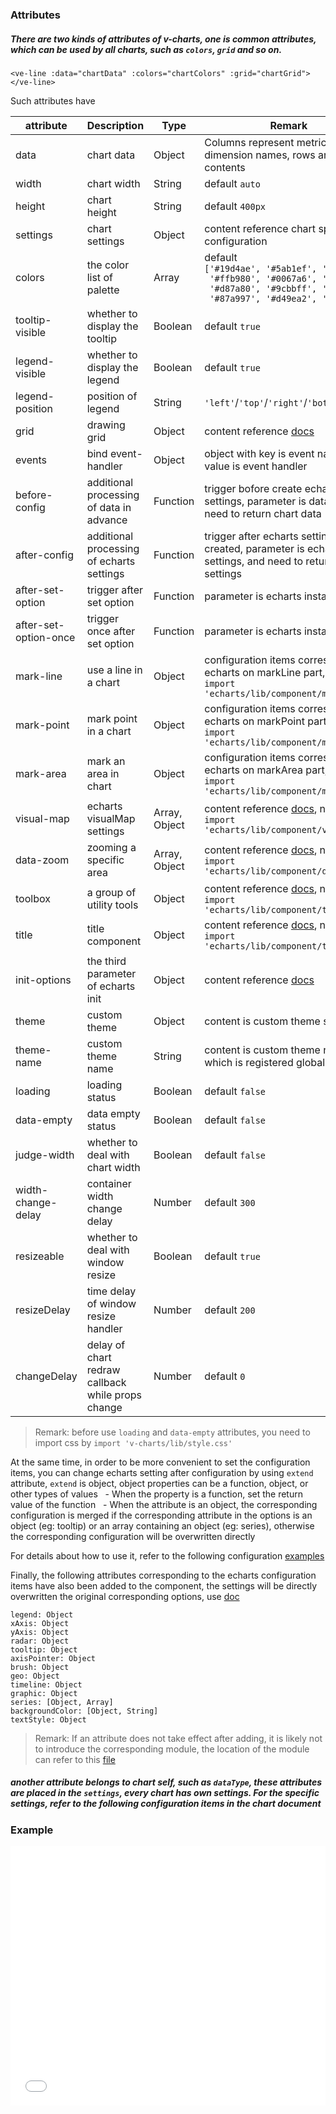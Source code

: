 ### Attributes

##### There are two kinds of attributes of v-charts, one is common attributes, which can be used by all charts, such as `colors`, `grid` and so on.

`<ve-line :data="chartData" :colors="chartColors" :grid="chartGrid"></ve-line>`

Such attributes have

| attribute | Description | Type | Remark |
| --- | --- | --- | --- |
| data | chart data | Object | Columns represent metrics and dimension names, rows are data contents |
| width | chart width | String | default `auto` |
| height | chart height | String | default `400px` |
| settings | chart settings | Object | content reference chart specific configuration |
| colors | the color list of palette | Array | default <br>`['#19d4ae', '#5ab1ef', '#fa6e86',`<br>` '#ffb980', '#0067a6', '#c4b4e4',`<br>` '#d87a80', '#9cbbff', '#d9d0c7',`<br>` '#87a997', '#d49ea2', '#5b4947']` |
| tooltip-visible | whether to display the tooltip | Boolean | default `true` |
| legend-visible | whether to display the legend | Boolean | default `true` |
| legend-position | position of legend | String | `'left'`/`'top'`/`'right'`/`'bottom'` |
| grid | drawing grid | Object | content reference [docs](https://ecomfe.github.io/echarts-doc/public/en/option.html#grid) |
| events | bind event-handler | Object | object with key is event name and value is event handler  |
| before-config | additional processing of data in advance | Function | trigger bofore create echarts settings, parameter is data, and need to return chart data |
| after-config | additional processing of echarts settings | Function | trigger after echarts settings created, parameter is echarts settings, and need to return echarts settings |
| after-set-option | trigger after set option | Function | parameter is echarts instance |
| after-set-option-once | trigger once after set option | Function | parameter is echarts instance |
| mark-line | use a line in a chart | Object | configuration items correspond to echarts on markLine part, neet to <br>`import 'echarts/lib/component/markLine'` |
| mark-point | mark point in a chart | Object | configuration items correspond to echarts on markPoint part, neet to `import 'echarts/lib/component/markPoint'` |
| mark-area | mark an area in chart | Object | configuration items correspond to echarts on markArea part, neet to `import 'echarts/lib/component/markAreae'` |
| visual-map | echarts visualMap settings | Array, Object | content reference [docs](https://ecomfe.github.io/echarts-doc/public/en/option.html#visualMap), neet to `import 'echarts/lib/component/visualMap'` |
| data-zoom | zooming a specific area | Array, Object | content reference [docs](https://ecomfe.github.io/echarts-doc/public/en/option.html#dataZoom), neet to `import 'echarts/lib/component/dataZoom'` |
| toolbox | a group of utility tools | Object | content reference [docs](https://ecomfe.github.io/echarts-doc/public/en/option.html#toolbox), neet to `import 'echarts/lib/component/toolbox'` |
| title | title component | Object | content reference [docs](https://ecomfe.github.io/echarts-doc/public/en/option.html#title), neet to `import 'echarts/lib/component/title'` |
| init-options | the third parameter of echarts init | Object | content reference [docs](https://ecomfe.github.io/echarts-doc/public/en/api.html#echarts) |
| theme | custom theme | Object | content is custom theme settings |
| theme-name |  custom theme name | String | content is custom theme name which is registered globally |
| loading | loading status | Boolean | default `false` |
| data-empty | data empty status | Boolean | default `false` |
| judge-width | whether to deal with chart width |  Boolean | default `false` |
| width-change-delay | container width change delay | Number | default `300` |
| resizeable | whether to deal with window resize |  Boolean | default `true` |
| resizeDelay | time delay of window resize handler | Number | default `200` |
| changeDelay | delay of chart redraw callback while props change |  Number | default `0` |

> Remark: before use `loading` and `data-empty` attributes, you need to import css by `import 'v-charts/lib/style.css'`

At the same time, in order to be more convenient to set the configuration items, you can change echarts setting after configuration by using `extend` attribute, `extend` is object, object properties can be a function, object, or other types of values
  - When the property is a function, set the return value of the function
  - When the attribute is an object, the corresponding configuration is merged if the corresponding attribute in the options is an object (eg: tooltip) or an array containing an object (eg: series), otherwise the corresponding configuration will be overwritten directly

For details about how to use it, refer to the following configuration [examples](/#/en/props-demo2)

Finally, the following attributes corresponding to the echarts configuration items have also been added to the component, the settings will be directly overwritten the original corresponding options, use [doc](https://ecomfe.github.io/echarts-doc/public/en/option.html)

```
legend: Object
xAxis: Object
yAxis: Object
radar: Object
tooltip: Object
axisPointer: Object
brush: Object
geo: Object
timeline: Object
graphic: Object
series: [Object, Array]
backgroundColor: [Object, String]
textStyle: Object
```

> Remark: If an attribute does not take effect after adding, it is likely not to introduce the corresponding module, the location of the module can refer to this [file](https://github.com/ecomfe/echarts/blob/master/index.js)


##### another attribute belongs to chart self, such as `dataType`, these attributes are placed in the `settings`, every chart has own settings. For the specific settings, refer to the following configuration items in the chart document

### Example

<iframe width="100%" height="415" src="//jsfiddle.net/vue_echarts/he1u3j75/54/embedded/result,html,js/?bodyColor=fff" allowfullscreen="allowfullscreen" frameborder="0"></iframe>
